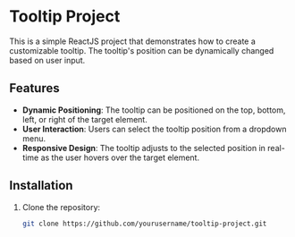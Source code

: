 # Tooltip Project

This is a simple ReactJS project that demonstrates how to create a customizable tooltip. The tooltip's position can be dynamically changed based on user input.

## Features

- **Dynamic Positioning**: The tooltip can be positioned on the top, bottom, left, or right of the target element.
- **User Interaction**: Users can select the tooltip position from a dropdown menu.
- **Responsive Design**: The tooltip adjusts to the selected position in real-time as the user hovers over the target element.

## Installation

1. Clone the repository:
   ```bash
   git clone https://github.com/yourusername/tooltip-project.git
